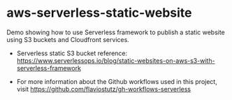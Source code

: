 # aws-serverless-static-website

Demo showing how to use Serverless framework to publish a static website using S3 buckets and Cloudfront services.

* Serverless static S3 bucket reference: https://www.serverlessops.io/blog/static-websites-on-aws-s3-with-serverless-framework

* For more information about the Github workflows used in this project, visit https://github.com/flaviostutz/gh-workflows-serverless


